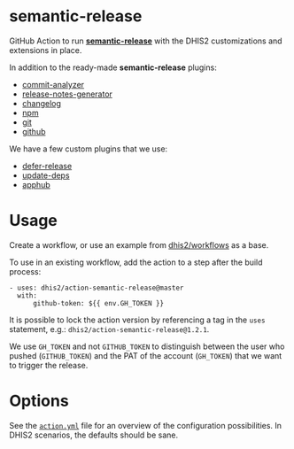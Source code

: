 # semantic-release

GitHub Action to run
[**semantic-release**](https://github.com/semantic-release/semantic-release/) with
the DHIS2 customizations and extensions in place.

In addition to the ready-made **semantic-release** plugins:

-   [commit-analyzer](https://github.com/semantic-release/commit-analyzer)
-   [release-notes-generator](https://github.com/semantic-release/release-notes-generator)
-   [changelog](https://github.com/semantic-release/changelog)
-   [npm](https://github.com/semantic-release/npm)
-   [git](https://github.com/semantic-release/git)
-   [github](https://github.com/semantic-release/github)

We have a few custom plugins that we use:

-   [defer-release](custom/semantic-release-defer-release.js)
-   [update-deps](custom/semantic-release-update-deps.js)
-   [apphub](custom/semantic-release-apphub.js)

# Usage

Create a workflow, or use an example from
[dhis2/workflows](https://github.com/dhis2/workflows) as a base.

To use in an existing workflow, add the action to a step after the build
process:

```
- uses: dhis2/action-semantic-release@master
  with:
      github-token: ${{ env.GH_TOKEN }}
```

It is possible to lock the action version by referencing a tag in the
`uses` statement, e.g.: `dhis2/action-semantic-release@1.2.1`.

We use `GH_TOKEN` and not `GITHUB_TOKEN` to distinguish between the user
who pushed (`GITHUB_TOKEN`) and the PAT of the account (`GH_TOKEN`) that
we want to trigger the release.

# Options

See the [`action.yml`](action.yml) file for an overview of the
configuration possibilities. In DHIS2 scenarios, the defaults should be
sane.
